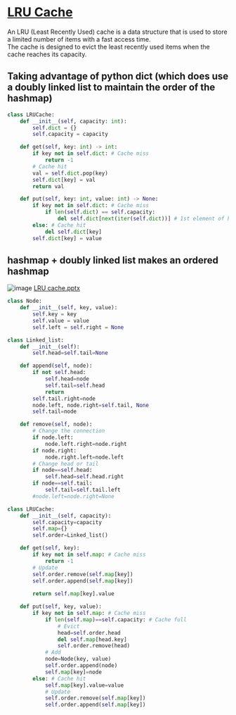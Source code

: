 # [LRU Cache](https://leetcode.com/problems/lru-cache/solutions/?orderBy=most_votes)
An LRU (Least Recently Used) cache is a data structure that is used to store a limited number of items with a fast access time.<br>
The cache is designed to evict the least recently used items when the cache reaches its capacity.

## Taking advantage of python dict (which does use a doubly linked list to maintain the order of the hashmap)
~~~python
class LRUCache:
    def __init__(self, capacity: int):
        self.dict = {}
        self.capacity = capacity   

    def get(self, key: int) -> int:
        if key not in self.dict: # Cache miss
            return -1
        # Cache hit
        val = self.dict.pop(key)
        self.dict[key] = val   
        return val        

    def put(self, key: int, value: int) -> None:
        if key not in self.dict: # Cache miss
            if len(self.dict) == self.capacity:
                del self.dict[next(iter(self.dict))] # 1st element of hashmap
        else: # Cache hit
            del self.dict[key]
        self.dict[key] = value
~~~

## hashmap + doubly linked list makes an ordered hashmap
![image](https://github.com/vacu9708/Algorithm/assets/67142421/d7e73cd3-0879-4179-a7ff-e1b7eaf4eae1)
[LRU cache.pptx](https://github.com/vacu9708/Algorithm/files/11512271/LRU.cache.pptx)

~~~python
class Node:
    def __init__(self, key, value):
        self.key = key
        self.value = value
        self.left = self.right = None

class Linked_list:
    def __init__(self):
        self.head=self.tail=None

    def append(self, node):
        if not self.head:
            self.head=node
            self.tail=self.head
            return
        self.tail.right=node
        node.left, node.right=self.tail, None
        self.tail=node

    def remove(self, node):
        # Change the connection
        if node.left:
            node.left.right=node.right
        if node.right:
            node.right.left=node.left
        # Change head or tail
        if node==self.head:
            self.head=self.head.right
        if node==self.tail:
            self.tail=self.tail.left
        #node.left=node.right=None

class LRUCache:
    def __init__(self, capacity):
        self.capacity=capacity
        self.map={}
        self.order=Linked_list()

    def get(self, key):
        if key not in self.map: # Cache miss
            return -1
        # Update
        self.order.remove(self.map[key])
        self.order.append(self.map[key])
        
        return self.map[key].value

    def put(self, key, value):
        if key not in self.map: # Cache miss
            if len(self.map)==self.capacity: # Cache full
                # Evict
                head=self.order.head
                del self.map[head.key]
                self.order.remove(head)
            # Add
            node=Node(key, value)
            self.order.append(node)
            self.map[key]=node
        else: # Cache hit
            self.map[key].value=value
            # Update
            self.order.remove(self.map[key])
            self.order.append(self.map[key])
~~~
